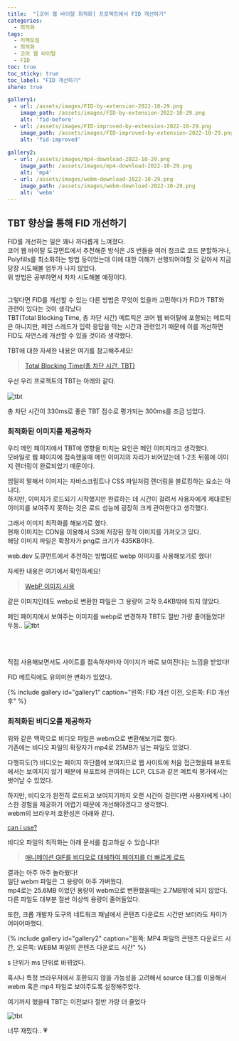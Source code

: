 ```yaml
---
title:  "[코어 웹 바이탈 최적화] 프로젝트에서 FID 개선하기"
categories: 
  - 최적화
tags:
  - 리팩토링
  - 최적화
  - 코어 웹 바이탈
  - FID
toc: true
toc_sticky: true
toc_label: "FID 개선하기"
share: true

gallery1:
  - url: /assets/images/FID-by-extension-2022-10-29.png
    image_path: /assets/images/FID-by-extension-2022-10-29.png
    alt: 'fid-before'
  - url: /assets/images/FID-improved-by-extension-2022-10-29.png
    image_path: /assets/images/FID-improved-by-extension-2022-10-29.png
    alt: 'fid-improved'
    
gallery2:
  - url: /assets/images/mp4-download-2022-10-29.png
    image_path: /assets/images/mp4-download-2022-10-29.png
    alt: 'mp4'
  - url: /assets/images/webm-download-2022-10-29.png
    image_path: /assets/images/webm-download-2022-10-29.png
    alt: 'webm'
---
```



## TBT 향상을 통해 FID 개선하기

FID를 개선하는 일은 꽤나 까다롭게 느껴졌다. <br>
코어 웹 바이탈 도큐먼트에서 추천해준 방식은 JS 번들을 여러 청크로 코드 분할하거나, Polyfills를 최소화하는 방법 등이었는데 이에 대한 이해가 선행되어야할 것 같아서 지금 당장 시도해볼 엄두가 나지 않았다. <br>
위 방법은 공부하면서 차차 시도해볼 예정이다. <br> <br>

그렇다면 FID를 개선할 수 있는 다른 방법은 무엇이 있을까 고민하다가 FID가 TBT와 관련이 있다는 것이 생각났다 <br>
TBT(Total Blocking Time, 총 차단 시간) 메트릭은 코어 웹 바이탈에 포함되는 메트릭은 아니지만, 메인 스레드가 입력 응답을 막는 시간과 관련있기 때문에 이를 개선하면 FID도 자연스레 개선할 수 있을 것이라 생각했다. <br>

TBT에 대한 자세한 내용은 여기를 참고해주세요! 
> [Total Blocking Time(총 차단 시간, TBT)](https://web.dev/tbt/)


우선 우리 프로젝트의 TBT는 아래와 같다. <br> <br>
![tbt](/assets/images/tbt-as-is-2022-10-29.png)

총 차단 시간이 330ms로 좋은 TBT 점수로 평가되는 300ms를 조금 넘었다. <br>


### 최적화된 이미지를 제공하자

우리 메인 페이지에서 TBT에 영향을 미치는 요인은 메인 이미지라고 생각했다. <br>
모바일로 웹 페이지에 접속했을때 메인 이미지의 자리가 비어있는데 1-2초 뒤쯤에 이미지 렌더링이 완료되었기 때문이다. <br>

엄밀히 말해서 이미지는 자바스크립트나 CSS 파일처럼 렌더링을 블로킹하는 요소는 아니다. <br>
하지만, 이미지가 로드되기 시작했지만 완료하는 데 시간이 걸려서 사용자에게 제대로된 이미지를 보여주지 못하는 것은 로드 성능에 굉장히 크게 관여한다고 생각했다. <br>

그래서 이미지 최적화를 해보기로 했다. <br>
현재 이미지는 CDN을 이용해서 S3에 저장된 정적 이미지를 가져오고 있다. <br>
해당 이미지 파일은 확장자가 png로 크기가 435KB이다. <br>

web.dev 도큐먼트에서 추천하는 방법대로 webp 이미지를 사용해보기로 했다! <br>

자세한 내용은 여기에서 확인하세요!
>[WebP 이미지 사용](https://web.dev/serve-images-webp/)

같은 이미지인데도 webp로 변환한 파일은 그 용량이 고작 9.4KB밖에 되지 않았다.

메인 페이지에서 보여주는 이미지를 webp로 변경하자 TBT도 절반 가량 줄어들었다! 두둥..
![tbt](/assets/images/tbt-improved-2022-10-29.png)

<br><br>

직접 사용해보면서도 사이트를 접속하자마자 이미지가 바로 보여진다는 느낌을 받았다! <br>

FID 메트릭에도 유의미한 변화가 있었다.

{% include gallery id="gallery1" caption="왼쪽: FID 개선 이전, 오른쪽: FID 개선 후" %}


### 최적화된 비디오를 제공하자
위와 같은 맥락으로 비디오 파일은 webm으로 변환해보기로 했다. <br>
기존에는 비디오 파일의 확장자가 mp4로 25MB가 넘는 파일도 있었다.  <br>

다행히도(?) 비디오는 페이지 하단쯤에 보여지므로 웹 사이트에 처음 접근했을때 뷰포트에서는 보여지지 않기 때문에 뷰포트에 관여하는 LCP, CLS과 같은 메트릭 평가에서는 벗어날 수 있었다. <br>

하지만, 비디오가 완전히 로드되고 보여지기까지 오랜 시간이 걸린다면 사용자에게 나이스한 경험을 제공하기 어렵기 때문에 개선해야겠다고 생각했다. <br>
webm의 브라우저 호환성은 아래와 같다.

[can i use?](https://caniuse.com/?search=webm)


비디오 파일의 최적화는 아래 문서를 참고하실 수 있습니다!
> [애니메이션 GIF를 비디오로 대체하여 페이지를 더 빠르게 로드](https://web.dev/replace-gifs-with-videos/)


결과는 아주 아주 놀라웠다! <br>
일단 webm 파일은 그 용량이 아주 가벼웠다. <br>
mp4로는 25.6MB 이었던 용량이 webm으로 변환했을때는 2.7MB밖에 되지 않았다. <br>
다른 파일도 대부분 절반 이상씩 용량이 줄어들었다. <br>

또한, 크롭 개발자 도구의 네트워크 패널에서 콘텐츠 다운로드 시간만 보더라도 차이가 어마어마했다. <br>

{% include gallery id="gallery2" caption="왼쪽: MP4 파일의 콘텐츠 다운로드 시간, 오른쪽: WEBM 파일의 콘텐츠 다운로드 시간" %}

s 단위가 ms 단위로 바뀌었다. <br>

혹시나 특정 브라우저에서 호환되지 않을 가능성을 고려해서 source 태그를 이용해서 webm 혹은 mp4 파일로 보여주도록 설정해주었다. <br>

여기까지 했을때 TBT는 이전보다 절반 가량 더 줄었다 <br>

![tbt](/assets/images/tbt-more-improved-2022-10-29.png)

너무 재밌다.. 💗
